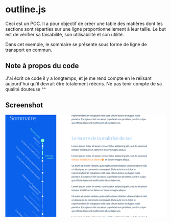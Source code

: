 # outline.js

Ceci est un POC. Il a pour objectif de créer une table des matières dont les sections sont réparties sur une ligne proportionnellement à leur taille. Le but est de vérifier sa faisabilité, son utilisabilité et son utilité.

Dans cet exemple, le sommaire se présente sous forme de ligne de transport en commun.


## Note à propos du code

J'ai écrit ce code il y a longtemps, et je me rend compte en le relisant aujourd'hui qu'il devrait être totalement réécris. Ne pas tenir compte de sa qualité douteuse ^^

## Screenshot

![](screenshot.png)